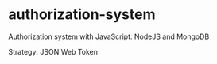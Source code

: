 # authorization-system

Authorization system with JavaScript: NodeJS and MongoDB

Strategy: JSON Web Token
